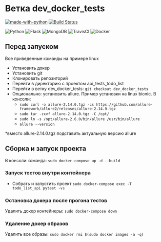 # Ветка dev_docker_tests
[![made-with-python](https://img.shields.io/badge/Made%20with-Python-1f425f.svg)](https://www.python.org/)
[![Build Status](https://travis-ci.com/kassiopea/api_tests_todo.svg?branch=dev_docker_tests)](https://travis-ci.com/kassiopea/api_tests_todo)

<img alt="Python" src="https://img.shields.io/badge/python-%2314354C.svg?style=for-the-badge&logo=python&logoColor=white"/>
<img alt="Flask" src="https://img.shields.io/badge/flask-%23000.svg?style=for-the-badge&logo=flask&logoColor=white"/>
<img alt="MongoDB" src ="https://img.shields.io/badge/MongoDB-%234ea94b.svg?style=for-the-badge&logo=mongodb&logoColor=white"/>
<img alt="TravisCI" src="https://img.shields.io/badge/travisci-%232B2F33.svg?style=for-the-badge&logo=travis&logoColor=white"/>
<img alt="Docker" src="https://img.shields.io/badge/docker-%230db7ed.svg?style=for-the-badge&logo=docker&logoColor=white"/>


## Перед запуском
Все приведенные команды на примере linux
- Установить докер
- Установить git
- Клонировать репозиторий
- Перейти в директорию с проектом api_tests_todo_list
- Перейти в ветку dev_docker_tests: `git checkout dev_docker_tests`
- Опционально: установить allure. Пример установки на linux bionic. В консоли:
    - `sudo curl -o allure-2.14.0.tgz -Ls https://github.com/allure-framework/allure2/releases/allure-2.14.0.tgz`
    -  `sudo tar -zxvf allure-2.14.0.tgz -C /opt/`
    - `sudo ln -s /opt/allure-2.6.0/bin/allure /usr/bin/allure`
    - `allure --version`
    
 *вместо allure-2.14.0.tgz подставить актуальную версию allure

## Cборка и запуск проекта
В консоли команда: `sudo docker-compose up -d --build`

### Запуск тестов внутри контейнера
- Собрать и запустить проект
`sudo docker-compose exec -T todo_list_api pytest -vs`

### Остановка докера после прогона тестов
Удалить докер контейнеры: `sudo docker-compose down`

### Удаление докер образов
Удалить все образы: `sudo docker rmi $(sudo docker images -a -q)`